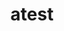 ---
title: atest
publish: true
authors: Patcybermind
description: template description
number: 3
tags: template, template test
---